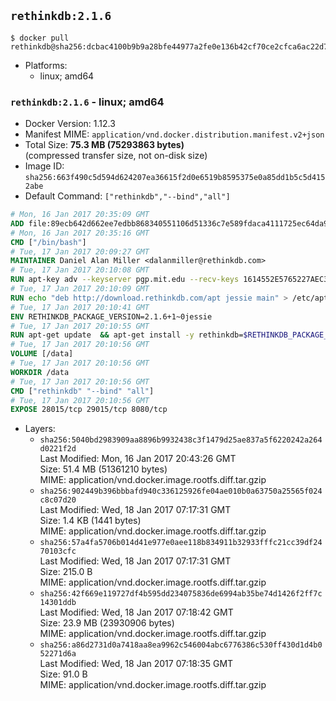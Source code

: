 ## `rethinkdb:2.1.6`

```console
$ docker pull rethinkdb@sha256:dcbac4100b9b9a28bfe44977a2fe0e136b42cf70ce2cfca6ac22d7a1ed64914b
```

-	Platforms:
	-	linux; amd64

### `rethinkdb:2.1.6` - linux; amd64

-	Docker Version: 1.12.3
-	Manifest MIME: `application/vnd.docker.distribution.manifest.v2+json`
-	Total Size: **75.3 MB (75293863 bytes)**  
	(compressed transfer size, not on-disk size)
-	Image ID: `sha256:663f490c5d594d624207ea36615f2d0e6519b8595375e0a85dd1b5c5d4152abe`
-	Default Command: `["rethinkdb","--bind","all"]`

```dockerfile
# Mon, 16 Jan 2017 20:35:09 GMT
ADD file:89ecb642d662ee7edbb868340551106d51336c7e589fdaca4111725ec64da957 in / 
# Mon, 16 Jan 2017 20:35:16 GMT
CMD ["/bin/bash"]
# Tue, 17 Jan 2017 20:09:27 GMT
MAINTAINER Daniel Alan Miller <dalanmiller@rethinkdb.com>
# Tue, 17 Jan 2017 20:10:08 GMT
RUN apt-key adv --keyserver pgp.mit.edu --recv-keys 1614552E5765227AEC39EFCFA7E00EF33A8F2399
# Tue, 17 Jan 2017 20:10:09 GMT
RUN echo "deb http://download.rethinkdb.com/apt jessie main" > /etc/apt/sources.list.d/rethinkdb.list
# Tue, 17 Jan 2017 20:10:41 GMT
ENV RETHINKDB_PACKAGE_VERSION=2.1.6+1~0jessie
# Tue, 17 Jan 2017 20:10:55 GMT
RUN apt-get update 	&& apt-get install -y rethinkdb=$RETHINKDB_PACKAGE_VERSION 	&& rm -rf /var/lib/apt/lists/*
# Tue, 17 Jan 2017 20:10:56 GMT
VOLUME [/data]
# Tue, 17 Jan 2017 20:10:56 GMT
WORKDIR /data
# Tue, 17 Jan 2017 20:10:56 GMT
CMD ["rethinkdb" "--bind" "all"]
# Tue, 17 Jan 2017 20:10:56 GMT
EXPOSE 28015/tcp 29015/tcp 8080/tcp
```

-	Layers:
	-	`sha256:5040bd2983909aa8896b9932438c3f1479d25ae837a5f6220242a264d0221f2d`  
		Last Modified: Mon, 16 Jan 2017 20:43:26 GMT  
		Size: 51.4 MB (51361210 bytes)  
		MIME: application/vnd.docker.image.rootfs.diff.tar.gzip
	-	`sha256:902449b396bbbafd940c336125926fe04ae010b0a63750a25565f024c8c07d20`  
		Last Modified: Wed, 18 Jan 2017 07:17:31 GMT  
		Size: 1.4 KB (1441 bytes)  
		MIME: application/vnd.docker.image.rootfs.diff.tar.gzip
	-	`sha256:57a4fa5706b014d41e977e0aee118b834911b32933fffc21cc39df2470103cfc`  
		Last Modified: Wed, 18 Jan 2017 07:17:31 GMT  
		Size: 215.0 B  
		MIME: application/vnd.docker.image.rootfs.diff.tar.gzip
	-	`sha256:42f669e119727df4b595dd234075836de6994ab35be74d1426f2ff7c14301ddb`  
		Last Modified: Wed, 18 Jan 2017 07:18:42 GMT  
		Size: 23.9 MB (23930906 bytes)  
		MIME: application/vnd.docker.image.rootfs.diff.tar.gzip
	-	`sha256:a86d2731d0a7418aa8ea9962c546004abc6776386c530ff430d1d4b052271d6a`  
		Last Modified: Wed, 18 Jan 2017 07:18:35 GMT  
		Size: 91.0 B  
		MIME: application/vnd.docker.image.rootfs.diff.tar.gzip
